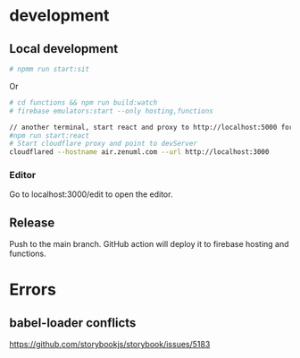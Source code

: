 # development

## Local development

```bash
# npmm run start:sit
```
Or
```bash
# cd functions && npm run build:watch
# firebase emulators:start --only hosting,functions

// another terminal, start react and proxy to http://localhost:5000 for functions
#npm run start:react
# Start cloudflare proxy and point to devServer
cloudflared --hostname air.zenuml.com --url http://localhost:3000
```

### Editor

Go to localhost:3000/edit to open the editor.

## Release
Push to the main branch. GitHub action will deploy it to firebase hosting
and functions.

# Errors
## babel-loader conflicts

https://github.com/storybookjs/storybook/issues/5183

